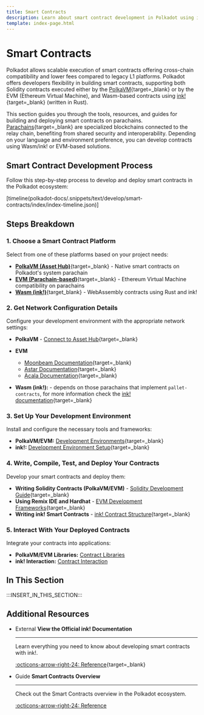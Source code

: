 ```yaml
---
title: Smart Contracts
description: Learn about smart contract development in Polkadot using ink! for Wasm contracts and EVM and PolkaVM support for Solidity contracts on Asset Hub and parachains.
template: index-page.html
---
```


# Smart Contracts

Polkadot allows scalable execution of smart contracts offering cross-chain compatibility and lower fees compared to legacy L1 platforms. Polkadot offers developers flexibility in building smart contracts, supporting both Solidity contracts executed either by the [PolkaVM](/polkadot-protocol/smart-contract-basics/polkavm-design#polkavm){target=\_blank} or by the EVM (Ethereum Virtual Machine), and Wasm-based contracts using [ink!](https://use.ink/){target=\_blank} (written in Rust).

This section guides you through the tools, resources, and guides for building and deploying smart contracts on parachains. [Parachains](/polkadot-protocol/architecture/parachains/overview/){target=\_blank} are specialized blockchains connected to the relay chain, benefiting from shared security and interoperability. Depending on your language and environment preference, you can develop contracts using Wasm/ink! or EVM-based solutions.

## Smart Contract Development Process

Follow this step-by-step process to develop and deploy smart contracts in the Polkadot ecosystem:

[timeline(polkadot-docs/.snippets/text/develop/smart-contracts/index/index-timeline.json)]

## Steps Breakdown

### 1. Choose a Smart Contract Platform

Select from one of these platforms based on your project needs:

- [**PolkaVM (Asset Hub)**](/develop/smart-contracts/overview#native-smart-contracts){target=\_blank} - Native smart contracts on Polkadot's system parachain
- [**EVM (Parachain-based)**](/develop/smart-contracts/overview#parachain-contracts){target=\_blank} - Ethereum Virtual Machine compatibility on parachains
- [**Wasm (ink!)**](/develop/smart-contracts/overview#wasm-ink){target\_blank} - WebAssembly contracts using Rust and ink!

### 2. Get Network Configuration Details

Configure your development environment with the appropriate network settings:

- **PolkaVM** - [Connect to Asset Hub](/develop/build/polkadot-asset-hub){target=\_blank}

- **EVM**

    - [Moonbeam Documentation](https://docs.moonbeam.network/){target=\_blank}
    - [Astar Documentation](https://docs.astar.network/){target=\_blank}
    - [Acala Documentation](https://guide.acalanetwork.com/){target=\_blank}

- **Wasm (ink!):** - depends on those parachains that implement `pallet-contracts`, for more information check the [ink! documentation](https://use.ink/how-it-works#why-include-pallet-contracts-on-a-parachain){target=\_blank}

### 3. Set Up Your Development Environment

Install and configure the necessary tools and frameworks:

- **PolkaVM/EVM:** [Development Environments](/develop/smart-contracts/dev-environments/){target=\_blank}
- **ink!:** [Development Environment Setup](https://use.ink/getting-started/setup){target=\_blank}

### 4. Write, Compile, Test, and Deploy Your Contracts

Develop your smart contracts and deploy them:

- **Writing Solidity Contracts (PolkaVM/EVM)** - [Solidity Development Guide](https://docs.soliditylang.org/en/v0.8.29/introduction-to-smart-contracts.html){target=\_blank}
- **Using Remix IDE and Hardhat** - [EVM Development Frameworks](/develop/smart-contracts/dev-environments/){target=\_blank}
- **Writing ink! Smart Contracts** - [ink! Contract Structure](https://use.ink/basics/contract-structure){target=\_blank}

### 5. Interact With Your Deployed Contracts

Integrate your contracts into applications:

- **PolkaVM/EVM Libraries:** [Contract Libraries](/develop/smart-contracts/libraries/)
- **ink! Interaction:** [Contract Interaction](https://use.ink/basics/contract-interaction)

## In This Section

:::INSERT_IN_THIS_SECTION:::

## Additional Resources

<div class="grid cards" markdown>

- <span class="badge external">External</span> **View the Official ink! Documentation**

  ***

  Learn everything you need to know about developing smart contracts with ink!.

  [:octicons-arrow-right-24: Reference](https://use.ink/){target=\_blank}

- <span class="badge guide">Guide</span> **Smart Contracts Overview**

  ***

  Check out the Smart Contracts overview in the Polkadot ecosystem.

  [:octicons-arrow-right-24: Reference](/develop/smart-contracts/overview)

</div>
